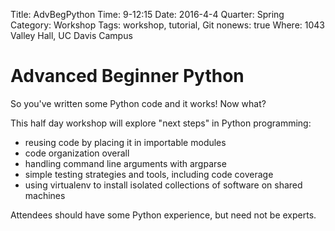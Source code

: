 Title: AdvBegPython
Time: 9-12:15
Date: 2016-4-4
Quarter: Spring
Category: Workshop
Tags: workshop, tutorial, Git
nonews: true
Where: 1043 Valley Hall, UC Davis Campus

# Advanced Beginner Python

So you've written some Python code and it works! Now what?

This half day workshop will explore "next steps" in Python
programming:
* reusing code by placing it in importable modules
* code organization overall
* handling command line arguments with argparse
* simple testing strategies and tools, including code coverage
* using virtualenv to install isolated collections of software on
  shared machines

Attendees should have some Python experience, but need not be experts.